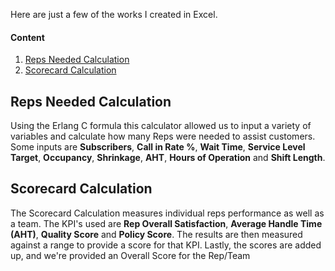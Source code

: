 Here are just a few of the works I created in Excel.

#### Content
1. [Reps Needed Calculation](#reps-needed-calculation)
1. [Scorecard Calculation](#scorecard-calculation)

## Reps Needed Calculation

Using the Erlang C formula this calculator allowed us to input a variety of variables and calculate how many Reps were needed to assist customers. Some inputs are **Subscribers**, **Call in Rate %**, **Wait Time**, **Service Level Target**, **Occupancy**, **Shrinkage**, **AHT**, **Hours of Operation** and **Shift Length**.



## Scorecard Calculation

The Scorecard Calculation measures individual reps performance as well as a team. The KPI's used are **Rep Overall Satisfaction**, **Average Handle Time (AHT)**, **Quality Score** and **Policy Score**. The results are then measured against a range to provide a score for that KPI. Lastly, the scores are added up, and we're provided an Overall Score for the Rep/Team

